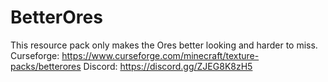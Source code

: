 # BetterOres
This resource pack only makes the Ores better looking and harder to miss.
Curseforge: https://www.curseforge.com/minecraft/texture-packs/betterores
Discord: https://discord.gg/ZJEG8K8zH5
